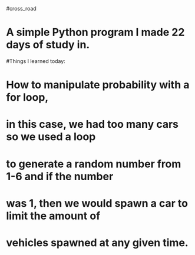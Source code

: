 #cross_road
# A simple Python program I made 22 days of study in.

#Things I learned today:

# How to manipulate probability with a for loop,
# in this case, we had too many cars so we used a loop
# to generate a random number from 1-6 and if the number
# was 1, then we would spawn a car to limit the amount of 
# vehicles spawned at any given time.

